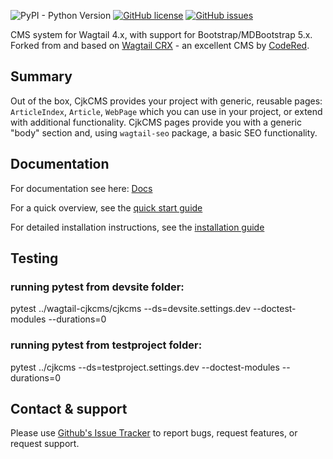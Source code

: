 ![PyPI - Python Version](https://img.shields.io/pypi/pyversions/wagtail-cjkcms)
[![GitHub license](https://img.shields.io/github/license/cjkpl/wagtail-cjkcms)](https://github.com/cjkpl/wagtail-cjkcms/blob/main/LICENSE)
[![GitHub issues](https://img.shields.io/github/issues/cjkpl/wagtail-cjkcms)](https://github.com/cjkpl/wagtail-cjkcms/issues) 

CMS system for Wagtail 4.x, with support for Bootstrap/MDBootstrap 5.x. Forked from and based on [Wagtail CRX](https://github.com/coderedcorp/coderedcms) - an excellent CMS by [CodeRed](https://www.coderedcorp.com/).

## Summary

Out of the box, CjkCMS provides your project with generic, reusable pages:
`ArticleIndex`, `Article`, `WebPage` which you can use in your project, or extend with additional functionality. CjkCMS pages provide you with a generic "body" section and, using `wagtail-seo` package, a basic SEO functionality.

## Documentation
For documentation see here: [Docs](https://github.com/cjkpl/wagtail-cjkcms/blob/main/docs/index.md)

For a quick overview, see the [quick start guide](https://github.com/cjkpl/wagtail-cjkcms/blob/main/docs/quick-start.md)

For detailed installation instructions, see the [installation guide](https://github.com/cjkpl/wagtail-cjkcms/blob/main/docs/installation.md)

## Testing
### running pytest from devsite folder:
pytest ../wagtail-cjkcms/cjkcms --ds=devsite.settings.dev --doctest-modules --durations=0

### running pytest from testproject folder:
pytest ../cjkcms --ds=testproject.settings.dev --doctest-modules --durations=0

## Contact & support
Please use [Github's Issue Tracker](https://github.com/cjkpl/wagtail-cjkcms/issues) to report bugs, request features, or request support.